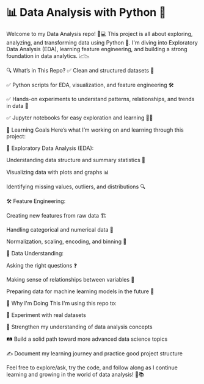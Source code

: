 # 📊 Data Analysis with Python 🚀
Welcome to my Data Analysis repo! 🧠💻 This project is all about exploring, analyzing, and transforming data using Python 🐍. I'm diving into Exploratory Data Analysis (EDA), learning feature engineering, and building a strong foundation in data analytics. 📈📉

🔍 What’s in This Repo?
✅ Clean and structured datasets 📁

✅ Python scripts for EDA, visualization, and feature engineering 🛠️

✅ Hands-on experiments to understand patterns, relationships, and trends in data 🔬

✅ Jupyter notebooks for easy exploration and learning 📒✨

🎯 Learning Goals
Here’s what I’m working on and learning through this project:

📌 Exploratory Data Analysis (EDA):

Understanding data structure and summary statistics 🧾

Visualizing data with plots and graphs 📊

Identifying missing values, outliers, and distributions 🔍

🛠️ Feature Engineering:

Creating new features from raw data 🏗️

Handling categorical and numerical data 🎲

Normalization, scaling, encoding, and binning 📐

🧠 Data Understanding:

Asking the right questions ❓

Making sense of relationships between variables 🔗

Preparing data for machine learning models in the future 🤖


🌟 Why I'm Doing This
I'm using this repo to:

🧪 Experiment with real datasets

🧠 Strengthen my understanding of data analysis concepts

🛤️ Build a solid path toward more advanced data science topics

✍️ Document my learning journey and practice good project structure

Feel free to explore/ask, try the code, and follow along as I continue learning and growing in the world of data analysis! 🎉📚
